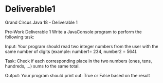 # Deliverable1
Grand Circus Java 18 - Deliverable 1

Pre-Work Deliverable 1
Write a JavaConsole program to perform the following task:

Input:  Your  program  should  read  two integer  numbers from  the  user with  the  same number of digits (example: number1= 234, number2 = 564).

Task: Check if each corresponding place in the two numbers (ones, tens, hundreds, ...) sums to the same total. 

Output: Your program should print out: True or False based on the result
